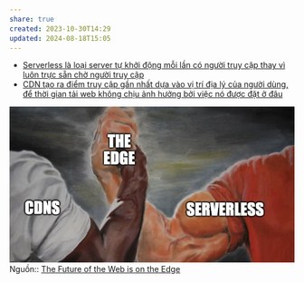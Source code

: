 ```yaml
---
share: true
created: 2023-10-30T14:29
updated: 2024-08-18T15:05
---
```

- [Serverless là loại server tự khởi động mỗi lần có người truy cập thay vì luôn trực sẵn chờ người truy cập](./Serverless%20l%C3%A0%20lo%E1%BA%A1i%20server%20t%E1%BB%B1%20kh%E1%BB%9Fi%20%C4%91%E1%BB%99ng%20m%E1%BB%97i%20l%E1%BA%A7n%20c%C3%B3%20ng%C6%B0%E1%BB%9Di%20truy%20c%E1%BA%ADp%20thay%20v%C3%AC%20lu%C3%B4n%20tr%E1%BB%B1c%20s%E1%BA%B5n%20ch%E1%BB%9D%20ng%C6%B0%E1%BB%9Di%20truy%20c%E1%BA%ADp.md) 
- [CDN tạo ra điểm truy cập gần nhất dựa vào vị trí địa lý của người dùng, để thời gian tải  web không chịu ảnh hưởng bởi việc nó được đặt ở đâu](./CDN%20t%E1%BA%A1o%20ra%20%C4%91i%E1%BB%83m%20truy%20c%E1%BA%ADp%20g%E1%BA%A7n%20nh%E1%BA%A5t%20d%E1%BB%B1a%20v%C3%A0o%20v%E1%BB%8B%20tr%C3%AD%20%C4%91%E1%BB%8Ba%20l%C3%BD%20c%E1%BB%A7a%20ng%C6%B0%E1%BB%9Di%20d%C3%B9ng,%20%C4%91%E1%BB%83%20th%E1%BB%9Di%20gian%20t%E1%BA%A3i%20%20web%20kh%C3%B4ng%20ch%E1%BB%8Bu%20%E1%BA%A3nh%20h%C6%B0%E1%BB%9Fng%20b%E1%BB%9Fi%20vi%E1%BB%87c%20n%C3%B3%20%C4%91%C6%B0%E1%BB%A3c%20%C4%91%E1%BA%B7t%20%E1%BB%9F%20%C4%91%C3%A2u.md)

![cdn-and-serverless.png](../../attachments/cdn-and-serverless.png)
Nguồn:: [The Future of the Web is on the Edge](https://deno.com/blog/the-future-of-web-is-on-the-edge "The Future of the Web is on the Edge")